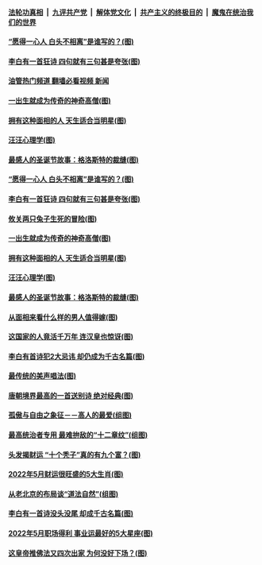 ####  [法轮功真相](../../../../basic/blob/master/README.md?t=05031331) &nbsp;|&nbsp; [九评共产党](../../../../9ping.md/blob/master/README.md?t=05031331) &nbsp;|&nbsp; [解体党文化](../../../../jtdwh.md/blob/master/README.md?t=05031331)  &nbsp;|&nbsp; [共产主义的终极目的](../../../../gczydzjmd.md/blob/master/README.md?t=05031331) &nbsp;|&nbsp; [魔鬼在统治我们的世界](../../../../mgztzwmdsj.md/blob/master/README.md?t=05031331) 

#### [“愿得一心人 白头不相离”是谁写的？(图)](../pages/p7/1004385.md?t=05031331) 

#### [李白有一首狂诗 四句就有三句甚是夸张(图)](../pages/p7/1001658.md?t=05031331) 

#### [油管热门频道 翻墙必看视频 新闻](http://45.76.130.85:81/youtube.html?05031331)

#### [一出生就成为传奇的神奇高僧(图)](../pages/p7/1005144.md?t=05031331) 

#### [拥有这种面相的人 天生适合当明星(图)](../pages/p7/1004144.md?t=05031331) 

#### [汪汪心理学(图)](../pages/p7/1005156.md?t=05031331) 

#### [最感人的圣诞节故事：格洛斯特的裁缝(图)](../pages/p7/1005105.md?t=05031331) 

#### [“愿得一心人 白头不相离”是谁写的？(图)](../pages/p7/1004385.md?t=05031331) 

#### [李白有一首狂诗 四句就有三句甚是夸张(图)](../pages/p7/1001658.md?t=05031331) 

#### [攸关两只兔子生死的冒险(图)](../pages/p7/1005107.md?t=05031331) 

#### [一出生就成为传奇的神奇高僧(图)](../pages/p7/1005144.md?t=05031331) 

#### [拥有这种面相的人 天生适合当明星(图)](../pages/p7/1004144.md?t=05031331) 

#### [汪汪心理学(图)](../pages/p7/1005156.md?t=05031331) 

#### [最感人的圣诞节故事：格洛斯特的裁缝(图)](../pages/p7/1005105.md?t=05031331) 

#### [从面相来看什么样的男人值得嫁(图)](../pages/p7/1002739.md?t=05031331) 

#### [这国家的人竟活千万年 连汉皇也惊讶(图)](../pages/p7/970744.md?t=05031331) 

#### [李白有首诗犯2大忌讳 却仍成为千古名篇(图)](../pages/p7/1001650.md?t=05031331) 

#### [最传统的美声唱法(图)](../pages/p7/1005104.md?t=05031331) 

#### [唐朝境界最高的一首送别诗 绝对经典(图)](../pages/p7/1001661.md?t=05031331) 

#### [孤傲与自由之象征－－高人的最爱(组图)](../pages/p7/1003604.md?t=05031331) 

#### [最高统治者专用 最难拚敌的“十二章纹”(组图)](../pages/p7/1000360.md?t=05031331) 

#### [头发揭财运 “十个秃子”真的有九个富？(图)](../pages/p7/1003382.md?t=05031331) 

#### [2022年5月财运很旺盛的5大生肖(图)](../pages/p7/1004632.md?t=05031331) 

#### [从老北京的布局谈“道法自然”(组图)](../pages/p7/1002936.md?t=05031331) 

#### [李白有一首诗没头没尾 却成千古名篇(图)](../pages/p7/1001548.md?t=05031331) 

#### [2022年5月职场得利 事业运最好的5大星座(图)](../pages/p7/1003030.md?t=05031331) 

#### [这皇帝推佛法又四次出家 为何没好下场？(图)](../pages/p7/1003465.md?t=05031331) 

<img src='http://gfw-breaker.win/goodnews/indexes/p7.md' width='0px' height='0px'/>
